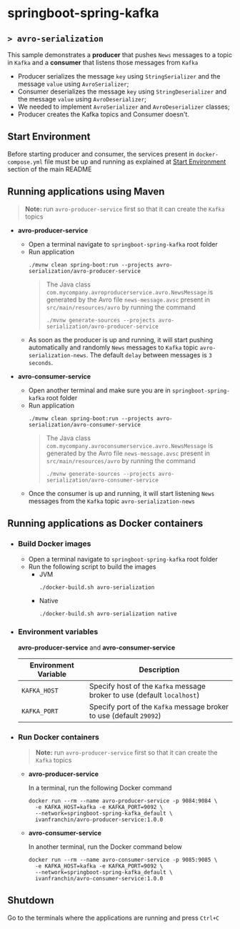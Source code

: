 # springboot-spring-kafka
## `> avro-serialization`

This sample demonstrates a **producer** that pushes `News` messages to a topic in `Kafka` and a **consumer** that listens those messages from `Kafka`
- Producer serializes the message `key` using `StringSerializer` and the message `value` using `AvroSerializer`;
- Consumer deserializes the message `key` using `StringDeserializer` and the message `value` using `AvroDeserializer`;
- We needed to implement `AvroSerializer` and `AvroDeserializer` classes;
- Producer creates the Kafka topics and Consumer doesn't.

## Start Environment

Before starting producer and consumer, the services present in `docker-compose.yml` file must be up and running as explained at [Start Environment](https://github.com/ivangfr/springboot-spring-kafka#start-environment) section of the main README

## Running applications using Maven

> **Note:** run `avro-producer-service` first so that it can create the `Kafka` topics

- **avro-producer-service**

  - Open a terminal navigate to `springboot-spring-kafka` root folder
  - Run application
    ```
    ./mvnw clean spring-boot:run --projects avro-serialization/avro-producer-service
    ```
    > The Java class `com.mycompany.avroproducerservice.avro.NewsMessage` is generated by the Avro file `news-message.avsc` present in `src/main/resources/avro` by running the command
    > ```
    > ./mvnw generate-sources --projects avro-serialization/avro-producer-service
    > ```
  - As soon as the producer is up and running, it will start pushing automatically and randomly `News` messages to `Kafka` topic `avro-serialization-news`. The default `delay` between messages is `3 seconds`.

- **avro-consumer-service**

  - Open another terminal and make sure you are in `springboot-spring-kafka` root folder
  - Run application
    ```
    ./mvnw clean spring-boot:run --projects avro-serialization/avro-consumer-service
    ```
    > The Java class `com.mycompany.avroconsumerservice.avro.NewsMessage` is generated by the Avro file `news-message.avsc` present in `src/main/resources/avro` by running the command
    > ```
    > ./mvnw generate-sources --projects avro-serialization/avro-consumer-service
    > ```
  - Once the consumer is up and running, it will start listening `News` messages from the `Kafka` topic `avro-serialization-news`

## Running applications as Docker containers

- ### Build Docker images

  - Open a terminal navigate to `springboot-spring-kafka` root folder
  - Run the following script to build the images
    - JVM
      ```
      ./docker-build.sh avro-serialization
      ```
    - Native
      ```
      ./docker-build.sh avro-serialization native
      ```

- ### Environment variables

  **avro-producer-service** and **avro-consumer-service**

  | Environment Variable | Description                                                             |
  | -------------------- | ----------------------------------------------------------------------- |
  | `KAFKA_HOST`         | Specify host of the `Kafka` message broker to use (default `localhost`) |
  | `KAFKA_PORT`         | Specify port of the `Kafka` message broker to use (default `29092`)     |

- ### Run Docker containers

  > **Note:** run `avro-producer-service` first so that it can create the `Kafka` topics

  - **avro-producer-service**

    In a terminal, run the following Docker command
    ```
    docker run --rm --name avro-producer-service -p 9084:9084 \
      -e KAFKA_HOST=kafka -e KAFKA_PORT=9092 \
      --network=springboot-spring-kafka_default \
      ivanfranchin/avro-producer-service:1.0.0
    ```

  - **avro-consumer-service**

    In another terminal, run the Docker command below
    ```
    docker run --rm --name avro-consumer-service -p 9085:9085 \
      -e KAFKA_HOST=kafka -e KAFKA_PORT=9092 \
      --network=springboot-spring-kafka_default \
      ivanfranchin/avro-consumer-service:1.0.0
    ```
  
## Shutdown

Go to the terminals where the applications are running and press `Ctrl+C`
